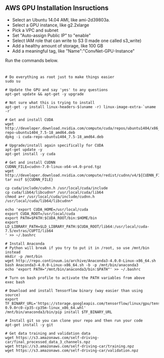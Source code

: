 ## AWS GPU Installation Insructions

* Select an Ubuntu 14.04 AMI, like ami-2d39803a.
* Select a GPU instance, like g2.2xlarge
* Pick a VPC and subnet
* Set "Auto-assign Public IP" to "enable"
* Select IAM role that can write to S3 (I made one called s3_write)
* Add a healthy amount of storage, like 100 GB
* Add a meaningful tag, like "Name":"ConvNet-GPU-Instance"

Run the commands below.

#
    # Do everything as root just to make things easier
	sudo su

    # Update the GPU and say 'yes' to any questions
    apt-get update && apt-get -y upgrade
    
    # Not sure what this is trying to install
    apt-get -y install linux-headers-$(uname -r) linux-image-extra-`uname -r`
    
    # Get and install CUDA
    wget http://developer.download.nvidia.com/compute/cuda/repos/ubuntu1404/x86_64/cuda-repo-ubuntu1404_7.5-18_amd64.deb
    dpkg -i cuda-repo-ubuntu1404_7.5-18_amd64.deb
    
    # Upgrade/install again specifically for CUDA
    apt-get update -y
    apt-get install -y cuda
    
    # Get and install CUDNN
    CUDNN_FILE=cudnn-7.0-linux-x64-v4.0-prod.tgz
    wget http://developer.download.nvidia.com/compute/redist/cudnn/v4/${CUDNN_FILE}
    tar xvzf ${CUDNN_FILE}
    
    cp cuda/include/cudnn.h /usr/local/cuda/include
    cp cuda/lib64/libcudnn* /usr/local/cuda/lib64
    chmod a+r /usr/local/cuda/include/cudnn.h /usr/local/cuda/lib64/libcudnn*
    
    echo 'export CUDA_HOME=/usr/local/cuda
    export CUDA_ROOT=/usr/local/cuda
    export PATH=$PATH:$CUDA_ROOT/bin:$HOME/bin
    export LD_LIBRARY_PATH=$LD_LIBRARY_PATH:$CUDA_ROOT/lib64:/usr/local/cuda-7.5/extras/CUPTI/lib64
    ' >> ~/.bashrc
    
    # Install Anaconda
    # Python will break if you try to put it in /root, so use /mnt/bin instead
    mkdir -p /mnt/bin
    wget http://repo.continuum.io/archive/Anaconda3-4.0.0-Linux-x86_64.sh
    bash Anaconda3-4.0.0-Linux-x86_64.sh -b -p /mnt/bin/anaconda3
    echo 'export PATH="/mnt/bin/anaconda3/bin:$PATH"' >> ~/.bashrc
    
    # Turn on bash profile to activate the PATH variables from above
    exec bash
    
    # Download and install TensorFlow binary (way easier than using source)
    export TF_BINARY_URL='https://storage.googleapis.com/tensorflow/linux/gpu/tensorflow-0.9.0rc0-cp35-cp35m-linux_x86_64.whl'
    /mnt/bin/anaconda3/bin/pip install $TF_BINARY_URL
    
    # Install git so you can clone your repo and then run your code
    apt-get install -y git    
    
    # Get data training and validation data
    wget https://s3.amazonaws.com/self-driving-car/final_processed_data_3_channels.npz
    wget https://s3.amazonaws.com/self-driving-car/training.npz
    wget https://s3.amazonaws.com/self-driving-car/validation.npz
    

